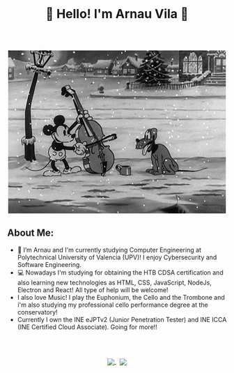 <br>
<h1 align="center">
	👋 Hello! I'm Arnau Vila 👋
</h1>
<br><br>

<p align="center">
  <img src="./gif.gif" />
</p>

<h2>
	About Me:
</h2>

<ul>
	<li>🔭 I’m Arnau and I'm currently studying Computer Engineering at Polytechnical University of Valencia (UPV)! I enjoy Cybersecurity and Software Engineering.</li>
	<li>💻 Nowadays I'm studying for obtaining the HTB CDSA certification and also learning new technologies as HTML, CSS, JavaScript, NodeJs, Electron and React! All type of help will be welcome!</li>
 	<li>I also love Music! I play the Euphonium, the Cello and the Trombone and i'm also studying my professional cello performance degree at the conservatory!</li>
 	<li>Currently I own the INE eJPTv2 (Junior Penetration Tester) and INE ICCA (INE Certified Cloud Associate). Going for more!!</li>
</ul>
<br><br>

<p align="center">
	<a href="https://github.com/4rn4u">
		<img height=200 align="center" src="https://github-readme-stats.vercel.app/api?username=4rn4u" />
	</a> &nbsp;
	<a href="https://github.com/4rn4u">
		<img height=200 align="center" src="https://github-readme-stats.vercel.app/api/top-langs?username=4rn4u&layout=compact&langs_count=8&card_width=320" />
	</a>
</p>
